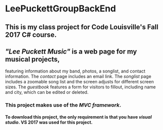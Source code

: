 # LeePuckettGroupBackEnd
##  This is my class project for **Code Louisville**'s Fall 2017 C# course. 
## *"Lee Puckett Music"* is a web page for my musical projects,  
featuring information about my band, photos, a songlist, and contact information. 
The *contact* page includes an email link. The *songlist* page includes a zoomable song list and the screen adjusts for different screen sizes.  The *guestbook* features a form for visitors to fillout, including name and city, which can be edited or deleted.
###  This project makes use of the *MVC framework*.
#### To download this project, the only requirement is that you have *visual studio*. VS 2017 was used for this project.
